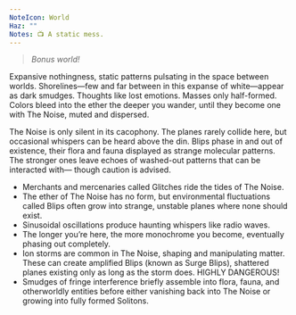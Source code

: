 ```yaml
---
NoteIcon: World
Haz: ""
Notes: 📺 A static mess.
---
```

> *Bonus world!*

Expansive nothingness, static patterns pulsating in the space between worlds. Shorelines—few and far between in this expanse of white—appear as dark smudges. Thoughts like lost emotions. Masses only half-formed. Colors bleed into the ether the deeper you wander, until they become one with The Noise, muted and dispersed.

The Noise is only silent in its cacophony. The planes rarely collide here, but occasional whispers can be heard above the din. Blips phase in and out of existence, their flora and fauna displayed as strange molecular patterns. The stronger ones leave echoes of washed-out patterns that can be interacted with— though caution is advised.

- Merchants and mercenaries called Glitches ride the tides of The Noise.
- The ether of The Noise has no form, but environmental fluctuations called Blips often grow into strange, unstable planes where none should exist.
- Sinusoidal oscillations produce haunting whispers like radio waves.
- The longer you’re here, the more monochrome you become, eventually phasing out completely.
- Ion storms are common in The Noise, shaping and manipulating matter. These can create amplified Blips (known as Surge Blips), shattered planes existing only as long as the storm does. HIGHLY DANGEROUS!
- Smudges of fringe interference briefly assemble into flora, fauna, and otherworldly entities before either vanishing back into The Noise or growing into fully formed Solitons.